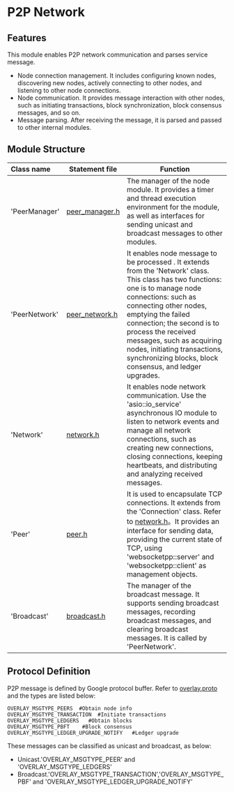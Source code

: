 # P2P Network

## Features
This module enables P2P network communication and parses service message. 
- Node connection management. It includes configuring known nodes, discovering new nodes, actively connecting to other nodes, and listening to other node connections.
- Node communication. It provides message interaction with other nodes, such as initiating transactions, block synchronization, block consensus messages, and so on.
- Message parsing. After receiving the message, it is parsed and passed to other internal modules.

## Module Structure

Class name | Statement file | Function
|:--- | --- | ---
| 'PeerManager' | [peer_manager.h](./peer_manager.h) | The manager of the node module. It provides a timer and thread execution environment for the module, as well as interfaces for sending unicast and broadcast messages to other modules.
|'PeerNetwork'|  [peer_network.h](./peer_network.h) | It enables node message to be processed . It extends from the 'Network' class. This class has two functions: one is to manage node connections: such as connecting other nodes, emptying the failed connection; the second is to process the received messages, such as acquiring nodes, initiating transactions, synchronizing blocks, block consensus, and ledger upgrades.
|'Network'|  [network.h](../common/network.h)  | It enables node network communication. Use the 'asio::io_service' asynchronous IO module to listen to network events and manage all network connections, such as creating new connections, closing connections, keeping heartbeats, and distributing and analyzing received messages.
|'Peer'|  [peer.h](./peer.h) | It is used to encapsulate TCP connections. It extends from the 'Connection' class. Refer to [network.h](../common/network.h)。It provides an interface for sending data, providing the current state of TCP, using 'websocketpp::server' and 'websocketpp::client' as management objects.
|'Broadcast'| [broadcast.h](./broadcast.h)  | The manager of the broadcast message. It supports sending broadcast messages, recording broadcast messages, and clearing broadcast messages. It is called by 'PeerNetwork'.


## Protocol Definition
P2P message is defined by Google protocol buffer. Refer to [overlay.proto](../proto/overlay.proto) and the types are listed below:
```
OVERLAY_MSGTYPE_PEERS  #Obtain node info
OVERLAY_MSGTYPE_TRANSACTION  #Initiate transactions
OVERLAY_MSGTYPE_LEDGERS   #Obtain blocks
OVERLAY_MSGTYPE_PBFT    #Block consensus
OVERLAY_MSGTYPE_LEDGER_UPGRADE_NOTIFY   #Ledger upgrade
```

These messages can be classified as unicast and broadcast, as below:
- Unicast.'OVERLAY_MSGTYPE_PEER' and 'OVERLAY_MSGTYPE_LEDGERS'
- Broadcast.'OVERLAY_MSGTYPE_TRANSACTION','OVERLAY_MSGTYPE_PBF' and 'OVERLAY_MSGTYPE_LEDGER_UPGRADE_NOTIFY'

